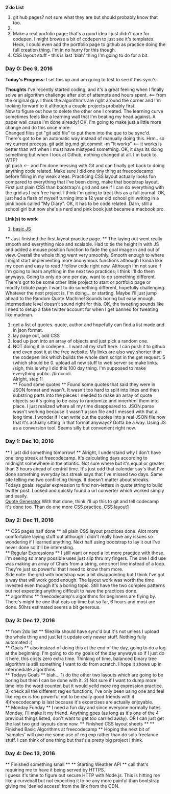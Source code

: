 **2 do List**
1.  git hub pages?  not sure what they are but should probably know that too.  
2.  
3.  Make a real porfolio page; that's a good idea I just didn't care for codepen.  I might browse a bit of codepen to just see it's templates.  Heck, I could even add the portfolio page to github as practice doing the full creation thing.  I'm in no hurry for this though.
4.  CSS layout stuff - this is last 'blah' thing I'm going to do for a bit.  


### Day 0: Dec 9, 2016

**Today's Progress**: I set this up and am going to test to see if this sync's.  

**Thoughts** I've recently started coding, and it's a great feeling when I finally solve an algorithm challenge after alot of attempts and hours spent.  <== from the original guy.  I think the algorithm's are right around the corner and I'm looking forward to it although a couple projects probably first.  
Now to figure out how to delete the other one I created.  The learning curve sometimes feels like a learning wall that I'm beating my head against.  A paper wall cause i'm done already!
OK, i'm going to make just a little more change and do this once more.  
Changed files get "git add file" to put them into the que to be sync'd.  There's got to be an automatic way instead of manually doing this.  Hrm.. so my current process.
git add log.md
git commit -m "It works"    <-- it works is better than wtf when I must have mistyped something.
OK, it says its doing something but when I look at Github, nothing changed at all.  I'm back to WTF?  
git push <-- and I'm done messing with Git and can finally get back to doing anything code related. 
Make sure I did one tiny thing at freecodecamp before filling in my weak areas. 
Practicing CSS layout actually looks fun compared to everything that I've been doing, make that bootstrap layout. 
First just plain CSS than bootstrap's grid and see if I can do everything with the grid as I can free hand.
I think I'm going to treat this as a full journal.  OK, just had a flash of myself turning into a 12 year old school girl writing in a pink book called "My Diary".   OK, it has to be code related.  Darn, still a school girl but now she's a nerd and pink book just became a macbook pro. 

**Link(s) to work**
1. [basic JS](https://www.freecodecamp.com/challenges/iterate-through-an-array-with-a-for-loop#?solution=%0A%2F%2F%20Example%0Avar%20ourArr%20%3D%20%5B%209%2C%2010%2C%2011%2C%2012%5D%3B%0Avar%20ourTotal%20%3D%200%3B%0A%0Afor%20(var%20i%20%3D%200%3B%20i%20%3C%20ourArr.length%3B%20i%2B%2B)%20%7B%0A%20%20ourTotal%20%2B%3D%20ourArr%5Bi%5D%3B%0A%7D%0A%0A%2F%2F%20Setup%0Avar%20myArr%20%3D%20%5B%202%2C%203%2C%204%2C%205%2C%206%5D%3B%0A%0A%2F%2F%20Only%20change%20code%20below%20this%20line%0Avar%20total%3D0%3B%0Afor%20(var%20i%3D0%3B%20i%20%3C%20myArr.length%3B%20i%2B%2B)%7B%0A%20%20total%20%2B%3D%20myArr%5Bi%5D%3B%0A%7D%0A%0A)


** Just finished the first layout practice page. **  The laying out went really smooth and everything nice and scalable.  Had to tie the height in with JS and added a mouse position function to fade the goal image in and out of view.  Overall the whole thing went very smoothly.  Smooth enough to where I might start implementing more anonymous functions although I kinda like my open and easy to read / follow code right now.  Although I'm not sure if I'm going to learn anything in the next two practices; I think I'll do them anyways.  Going to only do one per day, want to do something different.  There's got to be some other little project to start or portfolio page or modify tribute page.  I want to do something different, hopefully challenging.  Whatever the next project is, I'm doing... or starting.   Maybe I'll just jump ahead to the Random Quote Machine!  Sounds boring but easy enough.  Intermediate level doesn't sound right for this. OK, the tweeting sounds like I need to setup a fake twitter account for when I get banned for tweating like madman.
1. get a list of quotes.  quote, author and hopefully can find a list made and in json format. 
2. lay page out, add CSS
3. load up json into an array of objects and just pick a random one.  
4. NOT doing it in codepen...  I want all my stuff here.  I can push it to github and even post it at the free website.  My links are also way shorter than the codepen link which builds the whole darn script in the get request. 
5 (which should be 0.  upload all new stuff to web server so make links. /sigh, this is why I did this 100 day thing.  I'm supposed to make everything public.  /broccoli.  
Alright, step 1!  
** Found some quotes ** Found some quotes that said they were in JSON format and wasn't.  It wasn't too hard to split  into lines and then substring parts into the pieces I needed to make an array of quote objects so it's going to be easy to randomize and innerhtml them into place.  I just realized where all my time disappeared to.  JSON.parse wasn't working because it wasn't a json file and I messed with that a long time.  I wonder if I can write out the quotes into a real JSON file now that it's actually sitting in that format anyways?  Gotta be a way.  Using JS as a conversion tool.  Seems silly but convenient right now.  

###   Day 1: Dec 10, 2016 
** I just did something tomorrow!  ** 
Alright, I understand why I don't have one long streak at freecodecamp.  It's calculating days according to midnight somewhere in the atlantic.   Not sure where but it's equal or greater than 3 hours ahead of central time.  It's just odd that calendar say's that I've done something everyday but streak says that I've missed two days.  Same site telling me two conflicting things.  It doesn't matter about streaks.  
Todays goals: regular expression to find non-letters in quote string to build twitter post. 
Looked and quickly found a url converter which worked simply and easily.  
[Quote Generator](http://joenapoleon.byethost15.com/CodeCamp/randomQuoteMachine/index.html)
With that done, think i'll up this to git and tell codecamp it's done too.  Than do one more CSS practice.  [CSS layout1](http://joenapoleon.byethost15.com/practiceStuff/cssLayout/01/index.html)

### Day 2: Dec 11, 2016
** CSS pages half done **  all plain CSS layout practices done.  Alot more comfortable laying stuff out although I didn't really have any issues so wondering if I learned anything.  Next half using bootstrap to lay it out I've never done so it'll be interesting.  
** Regular Expressions ** I still want or need a lot more practice with these.  I'm seeing so many possible uses just slip thru my fingers.  The one I did use was making an array of Chars from a string, one short line instead of a loop.  They're just so powerful that I need to know them more.  
Side note: the grid with bootstrap was a bit disappointing but I think I've got a way that will work good enough.  The layout work was worth the time invested even though it's a boring topic.  Still have the two complex patterns but not expecting anything difficult to have the practices done.  
** algorithms ** freecodecamp's algorithms for beginners are flying by.  There's might be one that eats up time but so far, 6 hours and most are done.  50hrs estimated seems a bit generous.  
### Day 3: Dec 12, 2016
** from 2do list ** fillezilla should have sync'd but it's not unless I upload the whole thing and just let it update only newer stuff.  Nothing fully automated :(  
** Goals ** also instead of doing this at the end of the day, going to do a log at the beginning.  I'm going to do my goals of the day anyways so if I just do it here, this costs zero extra time.  Thinking of time, balanced binary tree algorithm is still something I want to do from scratch.  I hope it shows up in intermediate algorithms.  
** Todays Goals ** blah... 1) do the other two layouts which are going to be boring but then I can be done with it.  2) Not sure if I want to dump more time into the word counter, but it would yeild more reg expression practice.  3) check all the different reg ex functions, I've only been using one and feel like reg ex is too powerful not to be really good friends with it  4)freecodecamp is last because it's excercises are actually enjoyable.  
** Monday Funday ** I need a fun day and since everyone normally hates Monday, I'll make it my friend.  Anything goes (as long as it's one of the 4 previous things listed, don't want to get too carried away).  OR I can just get the last two grid layouts done now. 
** Finished CSS layout sheets **
** Finished Basic Algorithms at freecodecamp ** 
Hoping the next bit of 'samples' will give me some use of reg exp rather than do solo freelance stuff.  I can think of one thing but that's a pretty big project I think.  

### Day 4: Dec 13, 2016 
** Finished something small **
** Starting Weather API **  call that's requiring me to have it being served by HTTPS.  
I guess it's time to figure out secure HTTP with Node.js.  This is hitting me like a curveball but not expecting it to be any more painful than bootstrap giving me 'denied access' from the link from the CDN.  